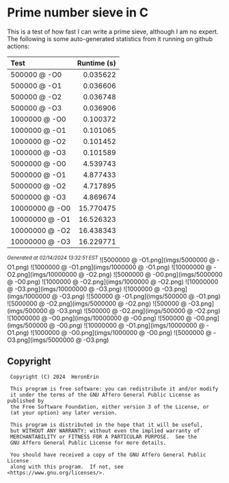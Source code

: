 # Prime number sieve in C

This is a test of how fast I can write a prime sieve, although I am no expert. 
The following is some auto-generated statistics from it running on github actions:

| Test          | Runtime (s)   |
| :---          |          ---: |
|500000 @ -O0|0.035622|
|500000 @ -O1|0.036606|
|500000 @ -O2|0.036748|
|500000 @ -O3|0.036906|
|1000000 @ -O0|0.100372|
|1000000 @ -O1|0.101065|
|1000000 @ -O2|0.101452|
|1000000 @ -O3|0.101589|
|5000000 @ -O0|4.539743|
|5000000 @ -O1|4.877433|
|5000000 @ -O2|4.717895|
|5000000 @ -O3|4.869674|
|10000000 @ -O0|15.770475|
|10000000 @ -O1|16.526323|
|10000000 @ -O2|16.438343|
|10000000 @ -O3|16.229771|

<sup><i>Generated at 02/14/2024 13:32:51 EST</i></sup>
![5000000 @ -O1.png](imgs/5000000 @ -O1.png)
![1000000 @ -O1.png](imgs/1000000 @ -O1.png)
![10000000 @ -O2.png](imgs/10000000 @ -O2.png)
![5000000 @ -O0.png](imgs/5000000 @ -O0.png)
![1000000 @ -O2.png](imgs/1000000 @ -O2.png)
![10000000 @ -O3.png](imgs/10000000 @ -O3.png)
![1000000 @ -O3.png](imgs/1000000 @ -O3.png)
![500000 @ -O1.png](imgs/500000 @ -O1.png)
![5000000 @ -O2.png](imgs/5000000 @ -O2.png)
![500000 @ -O3.png](imgs/500000 @ -O3.png)
![500000 @ -O2.png](imgs/500000 @ -O2.png)
![10000000 @ -O0.png](imgs/10000000 @ -O0.png)
![500000 @ -O0.png](imgs/500000 @ -O0.png)
![10000000 @ -O1.png](imgs/10000000 @ -O1.png)
![1000000 @ -O0.png](imgs/1000000 @ -O0.png)
![5000000 @ -O3.png](imgs/5000000 @ -O3.png)


## Copyright
```
 Copyright (C) 2024  HeronErin

 This program is free software: you can redistribute it and/or modify
 it under the terms of the GNU Affero General Public License as published by
 the Free Software Foundation, either version 3 of the License, or
 (at your option) any later version.

 This program is distributed in the hope that it will be useful,
 but WITHOUT ANY WARRANTY; without even the implied warranty of
 MERCHANTABILITY or FITNESS FOR A PARTICULAR PURPOSE.  See the
 GNU Affero General Public License for more details.

 You should have received a copy of the GNU Affero General Public License
 along with this program.  If not, see <https://www.gnu.org/licenses/>.
```